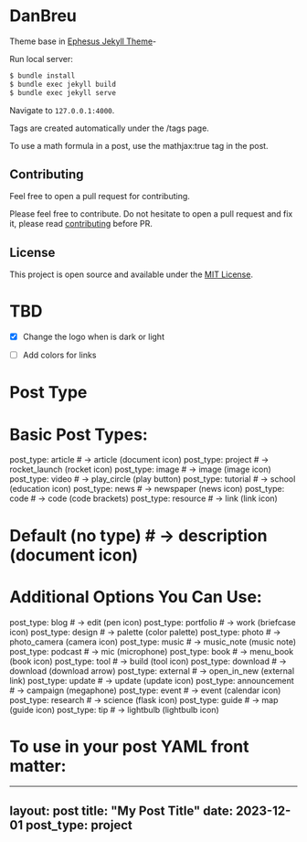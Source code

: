 # DanBreu

Theme base in [Ephesus Jekyll Theme](https://hakan.io)- 

Run local server:

```bash
$ bundle install
$ bundle exec jekyll build
$ bundle exec jekyll serve
```

Navigate to `127.0.0.1:4000`.

Tags are created automatically under the /tags page.

To use a math formula in a post, use the mathjax:true tag in the post.

## Contributing

Feel free to open a pull request for contributing.

Please feel free to contribute. Do not hesitate to open a pull request and fix it, please read [contributing](./CONTRIBUTING.md) before PR.

## License

This project is open source and available under the [MIT License](LICENSE.md).


# TBD
- [X] Change the logo when is dark or light
- [ ] Add colors for links



# Post Type

# Basic Post Types:
post_type: article     # → article (document icon)
post_type: project     # → rocket_launch (rocket icon)
post_type: image       # → image (image icon)
post_type: video       # → play_circle (play button)
post_type: tutorial    # → school (education icon)
post_type: news        # → newspaper (news icon)
post_type: code        # → code (code brackets)
post_type: resource    # → link (link icon)
# Default (no type)    # → description (document icon)

# Additional Options You Can Use:
post_type: blog        # → edit (pen icon)
post_type: portfolio   # → work (briefcase icon)
post_type: design      # → palette (color palette)
post_type: photo       # → photo_camera (camera icon)
post_type: music       # → music_note (music note)
post_type: podcast     # → mic (microphone)
post_type: book        # → menu_book (book icon)
post_type: tool        # → build (tool icon)
post_type: download    # → download (download arrow)
post_type: external    # → open_in_new (external link)
post_type: update      # → update (update icon)
post_type: announcement # → campaign (megaphone)
post_type: event       # → event (calendar icon)
post_type: research    # → science (flask icon)
post_type: guide       # → map (guide icon)
post_type: tip         # → lightbulb (lightbulb icon)

# To use in your post YAML front matter:
---
layout: post
title: "My Post Title"
date: 2023-12-01
post_type: project
---